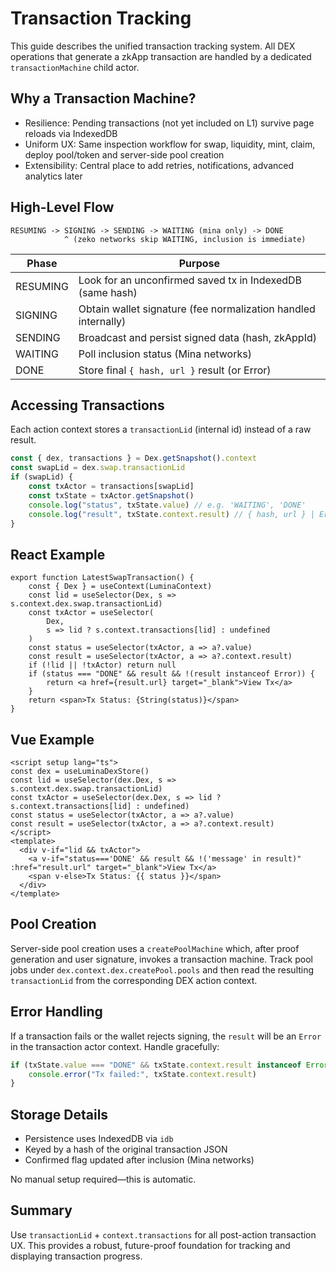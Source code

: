 # Transaction Tracking

This guide describes the unified transaction tracking system. All DEX operations that generate a zkApp transaction are handled by a dedicated `transactionMachine` child actor.

## Why a Transaction Machine?

- Resilience: Pending transactions (not yet included on L1) survive page reloads via IndexedDB
- Uniform UX: Same inspection workflow for swap, liquidity, mint, claim, deploy pool/token and server-side pool creation
- Extensibility: Central place to add retries, notifications, advanced analytics later

## High-Level Flow

```
RESUMING -> SIGNING -> SENDING -> WAITING (mina only) -> DONE
            ^ (zeko networks skip WAITING, inclusion is immediate)
```

| Phase    | Purpose                                                        |
| -------- | -------------------------------------------------------------- |
| RESUMING | Look for an unconfirmed saved tx in IndexedDB (same hash)      |
| SIGNING  | Obtain wallet signature (fee normalization handled internally) |
| SENDING  | Broadcast and persist signed data (hash, zkAppId)              |
| WAITING  | Poll inclusion status (Mina networks)                          |
| DONE     | Store final `{ hash, url }` result (or Error)                  |

## Accessing Transactions

Each action context stores a `transactionLid` (internal id) instead of a raw result.

```ts
const { dex, transactions } = Dex.getSnapshot().context
const swapLid = dex.swap.transactionLid
if (swapLid) {
	const txActor = transactions[swapLid]
	const txState = txActor.getSnapshot()
	console.log("status", txState.value) // e.g. 'WAITING', 'DONE'
	console.log("result", txState.context.result) // { hash, url } | Error (after DONE)
}
```

## React Example

```tsx
export function LatestSwapTransaction() {
	const { Dex } = useContext(LuminaContext)
	const lid = useSelector(Dex, s => s.context.dex.swap.transactionLid)
	const txActor = useSelector(
		Dex,
		s => lid ? s.context.transactions[lid] : undefined
	)
	const status = useSelector(txActor, a => a?.value)
	const result = useSelector(txActor, a => a?.context.result)
	if (!lid || !txActor) return null
	if (status === "DONE" && result && !(result instanceof Error)) {
		return <a href={result.url} target="_blank">View Tx</a>
	}
	return <span>Tx Status: {String(status)}</span>
}
```

## Vue Example

```vue
<script setup lang="ts">
const dex = useLuminaDexStore()
const lid = useSelector(dex.Dex, s => s.context.dex.swap.transactionLid)
const txActor = useSelector(dex.Dex, s => lid ? s.context.transactions[lid] : undefined)
const status = useSelector(txActor, a => a?.value)
const result = useSelector(txActor, a => a?.context.result)
</script>
<template>
  <div v-if="lid && txActor">
    <a v-if="status==='DONE' && result && !('message' in result)" :href="result.url" target="_blank">View Tx</a>
    <span v-else>Tx Status: {{ status }}</span>
  </div>
</template>
```

## Pool Creation

Server-side pool creation uses a `createPoolMachine` which, after proof generation and user signature, invokes a transaction machine. Track pool jobs under `dex.context.dex.createPool.pools` and then read the resulting `transactionLid` from the corresponding DEX action context.

## Error Handling

If a transaction fails or the wallet rejects signing, the `result` will be an `Error` in the transaction actor context. Handle gracefully:

```ts
if (txState.value === "DONE" && txState.context.result instanceof Error) {
	console.error("Tx failed:", txState.context.result)
}
```

## Storage Details

- Persistence uses IndexedDB via `idb`
- Keyed by a hash of the original transaction JSON
- Confirmed flag updated after inclusion (Mina networks)

No manual setup required—this is automatic.

## Summary

Use `transactionLid` + `context.transactions` for all post-action transaction UX. This provides a robust, future-proof foundation for tracking and displaying transaction progress.
